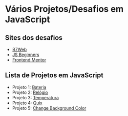 # Vários Projetos/Desafios em JavaScript

## Sites dos desafios
 - [B7Web](https://b7web.com.br/fullstack/?ref=I24108426I&gclid=Cj0KCQjw7MGJBhD-ARIsAMZ0eetnVPns4VA30m5Jl4VE15oOA2nRe8FpGNaEfbPqcIhu3iCTNqWW06oaAhE6EALw_wcB)
 - [JS Beginners](https://jsbeginners.com/javascript-projects-for-beginners/)
 - [Frontend Mentor](https://www.frontendmentor.io/challenges)

## Lista de Projetos em JavaScript
 - Projeto 1: [Bateria](/projeto01)
 - Projeto 2: [Relógio](/projeto02)
 - Projeto 3: [Temperatura](/projeto03)
 - Projeto 4: [Quix](/projeto04)
 - Projeto 5: [Change Background Color](/projeto05)